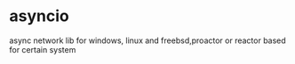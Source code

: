 asyncio
=======

async network lib for windows, linux and freebsd,proactor or reactor based for certain system